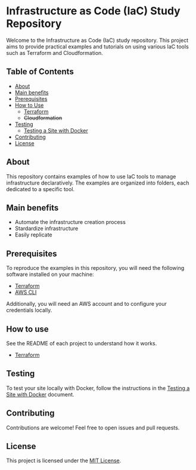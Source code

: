 # Infrastructure as Code (IaC) Study Repository

Welcome to the Infrastructure as Code (IaC) study repository. This project aims to provide practical examples and tutorials on using various IaC tools such as Terraform and Cloudformation.

## Table of Contents

- [About](#about)
- [Main benefits](#main-benefits)
- [Prerequisites](#prerequisites)
- [How to Use](#how-to-use)
  - [Terraform](terraform/README.md)
  - ~~Cloudformation~~
- [Testing](#testing)
  - [Testing a Site with Docker](documentation/TESTING_DOCKER.md)
- [Contributing](#contributing)
- [License](#license)

## About

This repository contains examples of how to use IaC tools to manage infrastructure declaratively. The examples are organized into folders, each dedicated to a specific tool.

## Main benefits

- Automate the infrastructure creation process
- Stardardize infrastructure
- Easily replicate

## Prerequisites

To reproduce the examples in this repository, you will need the following software installed on your machine:

- [Terraform](https://www.terraform.io/downloads.html)
- [AWS CLI](https://aws.amazon.com/cli/)

Additionally, you will need an AWS account and to configure your credentials locally.

## How to use

See the README of each project to understand how it works.

- [Terraform](terraform/README.md)

## Testing

To test your site locally with Docker, follow the instructions in the [Testing a Site with Docker](documentation/TESTING_DOCKER.md) document.

## Contributing

Contributions are welcome! Feel free to open issues and pull requests.

## License

This project is licensed under the [MIT License](LICENSE).
